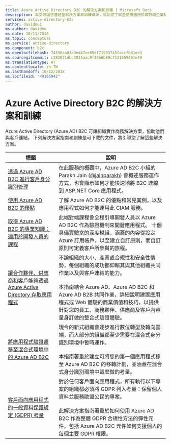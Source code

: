```yaml
---
title: Azure Active Directory B2C 的解決方案和訓練 | Microsoft Docs
description: 本文可讓您連結至解決方案和訓練資訊，協助您了解並使用適用於端對端企業解決方案的 Azure Active Directory B2C。
services: active-directory-b2c
author: davidmu1
ms.author: davidmu
ms.date: 10/11/2018
ms.topic: conceptual
ms.service: active-directory
ms.component: b2c
ms.openlocfilehash: 74598aa83a9ed47ee85ef71593745faccfb81ee3
ms.sourcegitcommit: c282021dbc3815aac9f46b6b89c7131659461e49
ms.translationtype: HT
ms.contentlocale: zh-TW
ms.lasthandoff: 10/12/2018
ms.locfileid: "49165942"
---
```

# <a name="solutions-and-training-for-azure-active-directory-b2c"></a>Azure Active Directory B2C 的解決方案和訓練

Azure Active Directory (Azure AD) B2C 可讓組織實作商務解決方案，協助他們與客戶連結。 下列解決方案指南和訓練是可下載的文件，將引導您了解這些解決方案。

| 標題 | 說明 |
| ----- | ----------- |
| [透過 Azure AD B2C 進行客戶身分識別管理](https://channel9.msdn.com/Shows/On-NET/Customer-Identity-Management-with-Azure-AD-B2C) | 在此服務的概觀中，Azure AD B2C 小組的 Parakh Jain ([@jainparakh](https://twitter.com/jainparakh)) 會概述服務運作方式，也會顯示如何才能快速地將 B2C 連線到 ASP.NET Core 應用程式。 |
| [使用 Azure AD B2C 的優點](https://aka.ms/b2coverview) | 了解 Azure AD B2C 的優點和常見案例，以及應用程式如何才能運用此 CIAM 服務。 |
| [取得 Azure AD B2C 的專業知識：適用於開發人員的課程](https://aka.ms/learnAADB2C) | 此端對端課程會全程引導開發人員以 Azure AD B2C 作為驗證機制來開發應用程式。 十個具備實驗室的深度模組，涵蓋的內容從設定 Azure 訂用帳戶，以至建立自訂原則，而自訂原則可定義客戶所參與的旅程。 |
| [讓合作夥伴、供應商和客戶能夠透過 Azure Active Directory 存取應用程式](https://aka.ms/aadexternalidentities) | 不論組織的大小、產業或合規性和安全性情勢，每個組織的成功都仰賴其與其他組織共同作業以及與客戶連結的能力。<br><br>本指南結合 Azure AD、Azure AD B2C 和 Azure AD B2B 共同作業，詳細說明建置應用程式或 Web 體驗的商業價值和技巧，以提供針對您的員工、商務夥伴、供應商及客戶內容量身訂做的整合式驗證體驗。 |
| [將應用程式驗證遷移至混合式環境中的 Azure AD B2C](https://aka.ms/MigratetoAADB2C) | 現今的新式組織會逐步進行數位轉型及轉向雲端，而大部分的組織都至少需要在混合式身分識別環境中暫時運作。<br><br>本指南著重於建立可將您的第一個應用程式移至 Azure AD B2C 的移轉計劃，並涵蓋在混合式身分識別環境中這麼做的考量。 |
| [客戶面向應用程式的一般資料保護規定 (GDPR) 考量](https://aka.ms/AADB2CandGDPR) | 對於任何客戶面向應用程式，所有執行以下專案的組織都必須將 GDPR 列入考量：保留個人資料並服務歐盟公民的專案。<br><br>此解決方案指南著重於如何使用 Azure AD B2C 作為整體 GDPR 合規性方法的彈性元件，包括 Azure AD B2C 元件如何支援個人的每個主要 GDPR 權限。 |
